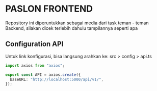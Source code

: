 # PASLON FRONTEND

Repository ini diperuntukkan sebagai media dari task teman - teman Backend, silakan dicek terlebih dahulu tampilannya seperti apa

## Configuration API

Untuk link konfigurasi, bisa langsung arahkan ke:
src > config > api.ts

```ts {3} title=api.ts
import axios from "axios";

export const API = axios.create({
  baseURL: "http://localhost:5000/api/v1/",
});
```

